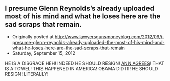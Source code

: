 ## I presume Glenn Reynolds’s already uploaded most of his mind and what he loses here are the sad scraps that remain.

 * Originally posted at http://www.lawyersgunsmoneyblog.com/2012/09/i-presume-glenn-reynolds-already-uploaded-the-most-of-his-mind-and-what-he-loses-here-are-the-sad-scraps-that-remain
 * Saturday, September 15, 2012

HE IS A DISGRACE HEH! INDEED HE SHOULD RESIGN! [ANN AGREES](http://althouse.blogspot.com/2012/09/authorites-in-los-angeles-bring-in.html)! THAT IS A TOWEL! THIS HAPPENED IN AMERICA! OBAMA DID IT! HE SHOULD RESIGN! LITERALLY!